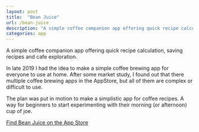 ```yaml
---
layout: post
title:  "Bean Juice"
url: /bean-juice
description: "A simple coffee companion app offering quick recipe calculation, saving recipes and cafe exploration."
categories: app
---
```

A simple coffee companion app offering quick recipe calculation, saving recipes and cafe exploration.

In late 2019 I had the idea to make a simple coffee brewing app for everyone to use at home. After some market study, I found out that there multiple coffee brewing apps in the AppStore, but all of them are complex or difficult to use.

The plan was put in motion to make a simplistic app for coffee recipes. A way for beginners to start experimenting with their morning (or afternoon) cup of joe.

[Find Bean Juice on the App Store](https://apps.apple.com/us/app/bean-juice/id1502380351)
